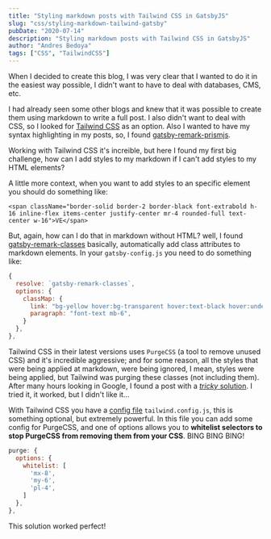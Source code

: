 ```yaml
---
title: "Styling markdown posts with Tailwind CSS in GatsbyJS"
slug: "css/styling-markdown-tailwind-gatsby"
pubDate: "2020-07-14"
description: "Styling markdown posts with Tailwind CSS in GatsbyJS"
author: "Andres Bedoya"
tags: ["CSS", "TailwindCSS"]
---
```


When I decided to create this blog, I was very clear that I wanted to do it in the easiest way possible, I didn't want to have to deal with databases, CMS, etc.

I had already seen some other blogs and knew that it was possible to create them using markdown to write a full post. I also didn't want to deal with CSS, so I looked for <a class="hover:no-underline text-blue underline" href="https://tailwindcss.com/" target="_blank" rel="noreferrer">Tailwind CSS</a> as an option. Also I wanted to have my syntax highlighting in my posts, so, I found <a class="hover:no-underline text-blue underline" href="https://www.gatsbyjs.org/packages/gatsby-remark-prismjs/" target="_blank" rel="noreferrer">gatsby-remark-prismjs</a>. 

Working with Tailwind CSS it's increible, but here I found my first big challenge, how can I add styles to my markdown if I can't add styles to my HTML elements?

A little more context, when you want to add styles to an specific element you should do something like:
```
<span className="border-solid border-2 border-black font-extrabold h-16 inline-flex items-center justify-center mr-4 rounded-full text-center w-16">VE</span>
```

But, again, how can I do that in markdown without HTML? well, I found <a class="hover:no-underline text-blue underline" href="https://www.gatsbyjs.org/packages/gatsby-remark-classes/" target="_blank" rel="noreferrer">gatsby-remark-classes</a> basically, automatically add class attributes to markdown elements. In your `gatsby-config.js` you need to do something like:
```js
{
  resolve: `gatsby-remark-classes`,
  options: {
    classMap: {
      link: "bg-yellow hover:bg-transparent hover:text-black hover:underline",
      paragraph: "font-text mb-6",
    }
  },
},
```

Tailwind CSS in their latest versions uses `PurgeCSS` (a tool to remove unused CSS) and it's incredible aggressive; and for some reason, all the styles that were being applied at markdown, were being ignored, I mean, styles were being applied, but Tailwind was purging these classes (not including them). After many hours looking in Google, I found a post with a <a class="hover:no-underline text-blue underline" href="https://tjaddison.com/blog/2019/08/styling-markdown-tailwind-gatsby/" target="_blank" rel="noreferrer"><em>tricky</em> solution</a>. I tried it, it worked, but I didn't like it...

With Tailwind CSS you have a <a class="hover:no-underline text-blue underline" href="https://tailwindcss.com/docs/installation#3-create-your-tailwind-config-file-optional" target="_blank" rel="noreferrer">config file</a> `tailwind.config.js`, this is something optional, but extremely powerful. In this file you can add some config for PurgeCSS, and one of options allows you to **whitelist selectors to stop PurgeCSS from removing them from your CSS**. BING BING BING! 
```js
purge: {
  options: {
    whitelist: [
      'mx-8',
      'my-6',
      'pl-4',
    ]
  },
},
```

This solution worked perfect!
